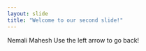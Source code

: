 ```yaml
---
layout: slide
title: "Welcome to our second slide!"
---
```

Nemali Mahesh
Use the left arrow to go back!

